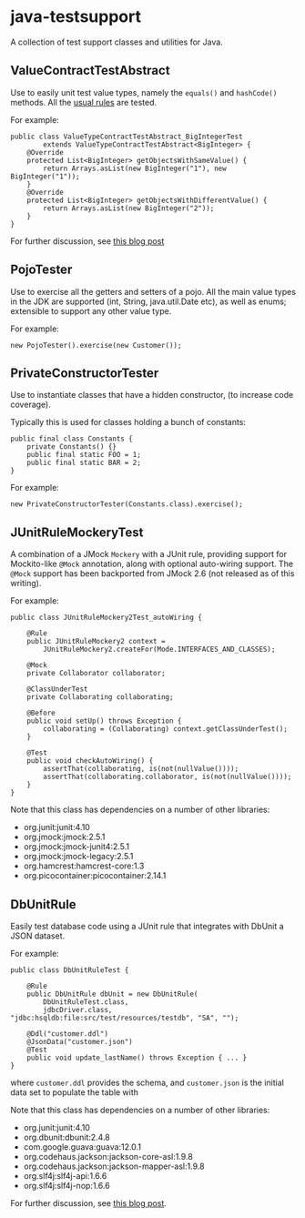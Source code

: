java-testsupport
================

A collection of test support classes and utilities for Java.

ValueContractTestAbstract
-------------------------

Use to easily unit test value types, namely the `equals()` and `hashCode()` methods.  All the [usual rules](http://www.angelikalanger.com/Articles/JavaSolutions/SecretsOfEquals/Equals.html) are tested.

For example:

    public class ValueTypeContractTestAbstract_BigIntegerTest
            extends ValueTypeContractTestAbstract<BigInteger> {
        @Override
        protected List<BigInteger> getObjectsWithSameValue() {
            return Arrays.asList(new BigInteger("1"), new BigInteger("1"));
        }
        @Override
        protected List<BigInteger> getObjectsWithDifferentValue() {
            return Arrays.asList(new BigInteger("2"));
        }
    }

For further discussion, see [this blog post](danhaywood.com/2010/11/04/contract-test-for-value-types/)

PojoTester
----------

Use to exercise all the getters and setters of a pojo. All the main value types in the JDK are supported (int, String, java.util.Date etc), as well as enums; extensible to support any other value type.

For example:

    new PojoTester().exercise(new Customer());

PrivateConstructorTester
------------------------

Use to instantiate classes that have a hidden constructor, (to increase code coverage).

Typically this is used for classes holding a bunch of constants:

    public final class Constants {
        private Constants() {}
        public final static FOO = 1;
        public final static BAR = 2;
    }

For example:

    new PrivateConstructorTester(Constants.class).exercise();

JUnitRuleMockeryTest
--------------------

A combination of a JMock `Mockery` with a JUnit rule, providing support for Mockito-like `@Mock` annotation, along with optional auto-wiring support.  The `@Mock` support has been backported from JMock 2.6 (not released as of this writing).

For example:

    public class JUnitRuleMockery2Test_autoWiring {

        @Rule
        public JUnitRuleMockery2 context = 
            JUnitRuleMockery2.createFor(Mode.INTERFACES_AND_CLASSES);

        @Mock
        private Collaborator collaborator;

        @ClassUnderTest
        private Collaborating collaborating;

        @Before
	    public void setUp() throws Exception {
    	    collaborating = (Collaborating) context.getClassUnderTest();
	    }
    
        @Test
        public void checkAutoWiring() {
            assertThat(collaborating, is(not(nullValue())));
    	    assertThat(collaborating.collaborator, is(not(nullValue())));
        }
    }

Note that this class has dependencies on a number of other libraries:

-   org.junit:junit:4.10
-   org.jmock:jmock:2.5.1
-   org.jmock:jmock-junit4:2.5.1
-   org.jmock:jmock-legacy:2.5.1
-   org.hamcrest:hamcrest-core:1.3
-   org.picocontainer:picocontainer:2.14.1

DbUnitRule
----------

Easily test database code using a JUnit rule that integrates with DbUnit a JSON dataset.

For example:

    public class DbUnitRuleTest {

	    @Rule
        public DbUnitRule dbUnit = new DbUnitRule(
            DbUnitRuleTest.class,
			jdbcDriver.class, "jdbc:hsqldb:file:src/test/resources/testdb", "SA", "");

	    @Ddl("customer.ddl")
	    @JsonData("customer.json")
	    @Test
	    public void update_lastName() throws Exception { ... }
    }

where `customer.ddl` provides the schema, and `customer.json` is the initial data set to populate the table with

Note that this class has dependencies on a number of other libraries:

-   org.junit:junit:4.10
-   org.dbunit:dbunit:2.4.8
-   com.google.guava:guava:12.0.1
-   org.codehaus.jackson:jackson-core-asl:1.9.8
-   org.codehaus.jackson:jackson-mapper-asl:1.9.8
-   org.slf4j:slf4j-api:1.6.6
-   org.slf4j:slf4j-nop:1.6.6

For further discussion, see [this blog post](danhaywood.com/2011/12/20/db-unit-testing-with-dbunit-json-hsqldb-and-junit-rules/).
